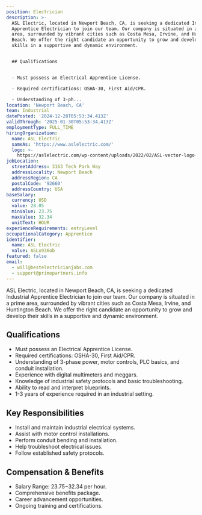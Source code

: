```yaml
---
position: Electrician
description: >-
  ASL Electric, located in Newport Beach, CA, is seeking a dedicated Industrial
  Apprentice Electrician to join our team. Our company is situated in a prime
  area, surrounded by vibrant cities such as Costa Mesa, Irvine, and Huntington
  Beach. We offer the right candidate an opportunity to grow and develop their
  skills in a supportive and dynamic environment.


  ## Qualifications


  - Must possess an Electrical Apprentice License.

  - Required certifications: OSHA-30, First Aid/CPR.

  - Understanding of 3-ph...
location: 'Newport Beach, CA'
team: Industrial
datePosted: '2024-12-28T05:53:34.413Z'
validThrough: '2025-01-30T05:53:34.413Z'
employmentType: FULL_TIME
hiringOrganization:
  name: ASL Electric
  sameAs: 'https://www.aslelectric.com/'
  logo: >-
    https://aslelectric.com/wp-content/uploads/2022/02/ASL-vector-logo-1.png.webp
jobLocation:
  streetAddress: 3163 Tech Park Way
  addressLocality: Newport Beach
  addressRegion: CA
  postalCode: '92660'
  addressCountry: USA
baseSalary:
  currency: USD
  value: 28.05
  minValue: 23.75
  maxValue: 32.34
  unitText: HOUR
experienceRequirements: entryLevel
occupationalCategory: Apprentice
identifier:
  name: ASL Electric
  value: ASLx936ob
featured: false
email:
  - will@bestelectricianjobs.com
  - support@primepartners.info
---
```




ASL Electric, located in Newport Beach, CA, is seeking a dedicated Industrial Apprentice Electrician to join our team. Our company is situated in a prime area, surrounded by vibrant cities such as Costa Mesa, Irvine, and Huntington Beach. We offer the right candidate an opportunity to grow and develop their skills in a supportive and dynamic environment.

## Qualifications

- Must possess an Electrical Apprentice License.
- Required certifications: OSHA-30, First Aid/CPR.
- Understanding of 3-phase power, motor controls, PLC basics, and conduit installation.
- Experience with digital multimeters and meggars.
- Knowledge of industrial safety protocols and basic troubleshooting.
- Ability to read and interpret blueprints.
- 1-3 years of experience required in an industrial setting.

## Key Responsibilities

- Install and maintain industrial electrical systems.
- Assist with motor control installations.
- Perform conduit bending and installation.
- Help troubleshoot electrical issues.
- Follow established safety protocols.

## Compensation & Benefits

- Salary Range: $23.75-$32.34 per hour.
- Comprehensive benefits package.
- Career advancement opportunities.
- Ongoing training and certifications.
